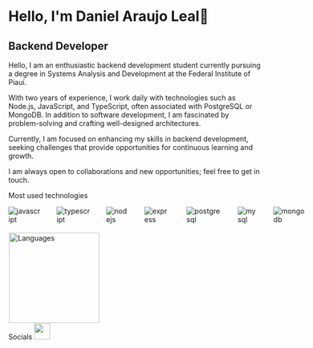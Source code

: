 # Hello, I'm Daniel Araujo Leal👾

Backend Developer
------------------------

Hello, I am an enthusiastic backend development student currently pursuing a degree in Systems Analysis and Development at the Federal Institute of Piauí.

With two years of experience, I work daily with technologies such as Node.js, JavaScript, and TypeScript, often associated with PostgreSQL or MongoDB. In addition to software development, I am fascinated by problem-solving and crafting well-designed architectures.

Currently, I am focused on enhancing my skills in backend development, seeking challenges that provide opportunities for continuous learning and growth.

I am always open to collaborations and new opportunities; feel free to get in touch.

Most used technologies
<div style="display: flex; gap: 2rem">
<img src="https://img.shields.io/badge/JavaScript-F7DF1E?style=for-the-badge&logo=javascript&logoColor=black" alt="javascript" />
<img src="https://img.shields.io/badge/TypeScript-007ACC?style=for-the-badge&logo=typescript&logoColor=white" alt="typescript" />
<img src="https://img.shields.io/badge/Node.js-43853D?style=for-the-badge&logo=node.js&logoColor=white" alt="nodejs" />
<img src="https://img.shields.io/badge/Express.js-000000?style=for-the-badge&logo=express&logoColor=white" alt="express" />
<img src="https://img.shields.io/badge/PostgreSQL-316192?style=for-the-badge&logo=postgresql&logoColor=white" alt="postgresql" />
<img src="https://img.shields.io/badge/MySQL-4479A1?style=for-the-badge&logo=mysql&logoColor=white" alt="mysql" />
<img src="https://img.shields.io/badge/MongoDB-47A248?style=for-the-badge&logo=mongodb&logoColor=white" alt="mongodb" />
</div>
<br>
<div style="border:1px solid #fff;">
  <img height="180em"  src="https://github-readme-stats.vercel.app/api/top-langs/?username=safelydan&layout=compact&theme=radical" alt="Languages"/>
</div>
Socials
  <a href="https://www.linkedin.com/in/daniel-araujo-leal-131191289/" target="_blank" rel="noreferrer">
        <picture>
            <source media="(prefers-color-scheme: dark)" srcset="https://raw.githubusercontent.com/danielcranney/readme-generator/main/public/icons/socials/linkedin-dark.svg" />
            <source media="(prefers-color-scheme: light)" srcset="https://raw.githubusercontent.com/danielcranney/readme-generator/main/public/icons/socials/linkedin.svg" />
            <img src="https://raw.githubusercontent.com/danielcranney/readme-generator/main/public/icons/socials/linkedin.svg" width="32" height="32" />
        </picture>
    </a>
</p>
